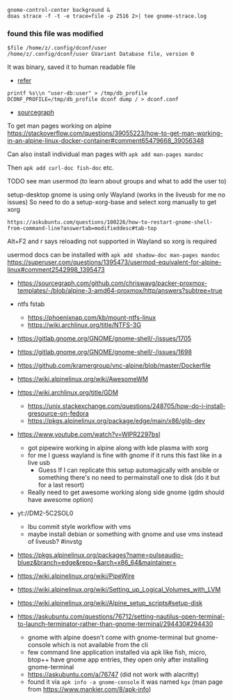 ```shell
gnome-control-center background &
doas strace -f -t -e trace=file -p 2516 2>| tee gnome-strace.log
```

### found this file was modified

```shell
$file /home/z/.config/dconf/user
/home/z/.config/dconf/user GVariant Database file, version 0
```

It was binary, saved it to human readable file
- [refer](https://unix.stackexchange.com/questions/199836/how-can-i-view-the-content-of-a-backup-of-the-dconf-database-file)
```shell
printf %s\\n "user-db:user" > /tmp/db_profile
DCONF_PROFILE=/tmp/db_profile dconf dump / > dconf.conf
```
- [sourcegraph](https://sourcegraph.com/search?q=context%3Aglobal+color-scheme%3D%27prefer-dark%27&patternType=standard&sm=1&groupBy=repo)

To get man pages working on alpine
https://stackoverflow.com/questions/39055223/how-to-get-man-working-in-an-alpine-linux-docker-container#comment65479668_39056348

Can also install individual man pages with `apk add man-pages mandoc`

Then `apk add curl-doc fish-doc` etc.

TODO see man usermod (to learn about groups and what to add the user to)

setup-desktop gnome is using only Wayland (works in the liveusb for me no issues)
So need to do a setup-xorg-base and select xorg manually to get xorg

`https://askubuntu.com/questions/100226/how-to-restart-gnome-shell-from-command-line?answertab=modifieddesc#tab-top`

Alt+F2 and r says reloading not supported in Wayland so xorg is required

usermod docs can be installed with `apk add shadow-doc man-pages mandoc`
https://superuser.com/questions/1395473/usermod-equivalent-for-alpine-linux#comment2542998_1395473

- https://sourcegraph.com/github.com/chriswayg/packer-proxmox-templates/-/blob/alpine-3-amd64-proxmox/http/answers?subtree=true
- ntfs fstab
	- https://phoenixnap.com/kb/mount-ntfs-linux
	- https://wiki.archlinux.org/title/NTFS-3G
- https://gitlab.gnome.org/GNOME/gnome-shell/-/issues/1705
- https://gitlab.gnome.org/GNOME/gnome-shell/-/issues/1698
- https://github.com/kramergroup/vnc-alpine/blob/master/Dockerfile
- https://wiki.alpinelinux.org/wiki/AwesomeWM
- https://wiki.archlinux.org/title/GDM
	- https://unix.stackexchange.com/questions/248705/how-do-i-install-gresource-on-fedora
	- https://pkgs.alpinelinux.org/package/edge/main/x86/glib-dev

- https://www.youtube.com/watch?v=WlPR2297bsI
	- got pipewire working in alpine along with kde plasma with xorg
	- for me I guess wayland is fine with gnome if it runs this fast like in a live usb
		- Guess If I can replicate this setup automagically with ansible or something
		  there's no need to permainstall one to disk (do it but for a last resort)
	- Really need to get awesome working along side gnome (gdm should have awesome option)
- yt://DM2-5C2SOL0
	- lbu commit style workflow with vms
	- maybe install debian or something with gnome and use vms instead of liveusb? #invstg
- https://pkgs.alpinelinux.org/packages?name=pulseaudio-bluez&branch=edge&repo=&arch=x86_64&maintainer=
- https://wiki.alpinelinux.org/wiki/PipeWire
- https://wiki.alpinelinux.org/wiki/Setting_up_Logical_Volumes_with_LVM
- https://wiki.alpinelinux.org/wiki/Alpine_setup_scripts#setup-disk

- https://askubuntu.com/questions/76712/setting-nautilus-open-terminal-to-launch-terminator-rather-than-gnome-terminal/294430#294430
	- gnome with alpine doesn't come with gnome-terminal but gnome-console which is not available from the cli
	- few command line application installed via apk like fish, micro, btop++ have gnome app entries, they open only after installing gnome-terminal
	- https://askubuntu.com/a/76747 (did not work with alacritty)
	- found it via `apk info -a gnome-console` it was named `kgx` (man page from https://www.mankier.com/8/apk-info)

